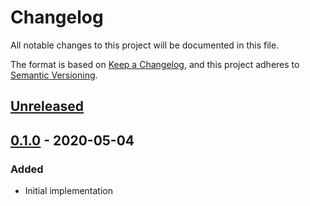 # Changelog
All notable changes to this project will be documented in this file.

The format is based on [Keep a Changelog](https://keepachangelog.com/en/1.0.0/),
and this project adheres to [Semantic Versioning](https://semver.org/spec/v2.0.0.html).

## [Unreleased]

## [0.1.0] - 2020-05-04
### Added
- Initial implementation

[Unreleased]: https://github.com/EmbarkStudios/review-action/compare/0.1.1...HEAD
[0.1.0]: https://github.com/EmbarkStudios/review-action/releases/tag/0.1.0
